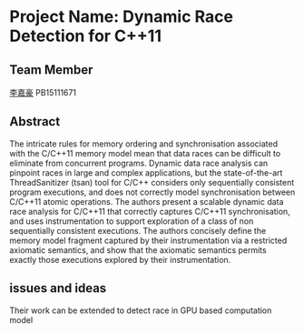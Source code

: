 # Project Name: Dynamic Race Detection for C++11

## Team Member

[李嘉豪](https://github.com/gloit042/2018s-final-projects) PB15111671

## Abstract

The intricate rules for memory ordering and synchronisation associated
with the C/C++11 memory model mean that data races
can be difficult to eliminate from concurrent programs. Dynamic
data race analysis can pinpoint races in large and complex applications,
but the state-of-the-art ThreadSanitizer (tsan) tool for
C/C++ considers only sequentially consistent program executions,
and does not correctly model synchronisation between C/C++11
atomic operations. The authors present a scalable dynamic data race analysis
for C/C++11 that correctly captures C/C++11 synchronisation,
and uses instrumentation to support exploration of a class of non sequentially
consistent executions. The authors concisely define the memory
model fragment captured by their instrumentation via a restricted axiomatic
semantics, and show that the axiomatic semantics permits
exactly those executions explored by their instrumentation. 

## issues and ideas

Their work can be extended to detect race in GPU based computation model

